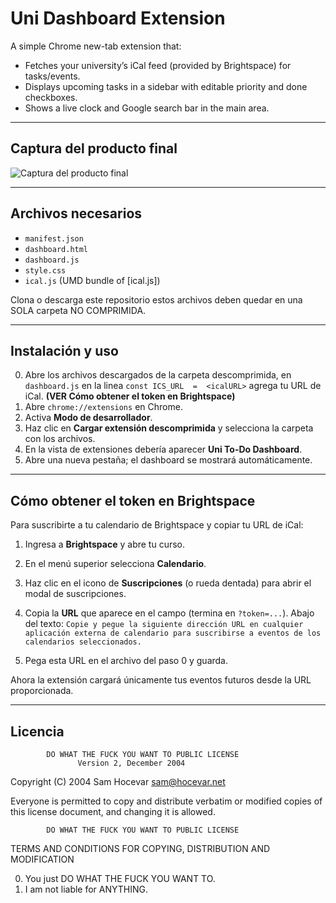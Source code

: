 # Uni Dashboard Extension

A simple Chrome new-tab extension that:

* Fetches your university’s iCal feed (provided by Brightspace) for tasks/events.
* Displays upcoming tasks in a sidebar with editable priority and done checkboxes.
* Shows a live clock and Google search bar in the main area.

---

## Captura del producto final

![Captura del producto final](.imgs/screenshot.png)

---

## Archivos necesarios

* `manifest.json`
* `dashboard.html`
* `dashboard.js`
* `style.css`
* `ical.js` (UMD bundle of \[ical.js])

Clona o descarga este repositorio estos archivos deben quedar en una SOLA carpeta NO COMPRIMIDA.



---

## Instalación y uso

0. Abre los archivos descargados de la carpeta descomprimida, en `dashboard.js` en la linea `const ICS_URL  =  <icalURL>` agrega tu URL de iCal. **(VER Cómo obtener el token en Brightspace)**
1. Abre `chrome://extensions` en Chrome.
2. Activa **Modo de desarrollador**.
3. Haz clic en **Cargar extensión descomprimida** y selecciona la carpeta con los archivos.
4. En la vista de extensiones debería aparecer **Uni To-Do Dashboard**.
5. Abre una nueva pestaña; el dashboard se mostrará automáticamente.

---

## Cómo obtener el token en Brightspace

Para suscribirte a tu calendario de Brightspace y copiar tu URL de iCal:

1. Ingresa a **Brightspace** y abre tu curso.

2. En el menú superior selecciona **Calendario**.

3. Haz clic en el icono de **Suscripciones** (o rueda dentada) para abrir el modal de suscripciones.

4. Copia la **URL** que aparece en el campo (termina en `?token=...`).
Abajo del texto:
`Copie y pegue la siguiente dirección URL en cualquier aplicación externa de calendario para suscribirse a eventos de los calendarios seleccionados.`

6. Pega esta URL en el archivo del paso 0 y guarda.

Ahora la extensión cargará únicamente tus eventos futuros desde la URL proporcionada.

---

## Licencia
```
        DO WHAT THE FUCK YOU WANT TO PUBLIC LICENSE
               Version 2, December 2004
```

Copyright (C) 2004 Sam Hocevar [sam@hocevar.net](mailto:sam@hocevar.net)

Everyone is permitted to copy and distribute verbatim or modified copies of this license document, and changing it is allowed.

```
        DO WHAT THE FUCK YOU WANT TO PUBLIC LICENSE
```

TERMS AND CONDITIONS FOR COPYING, DISTRIBUTION AND MODIFICATION

0. You just DO WHAT THE FUCK YOU WANT TO.
1. I am not liable for ANYTHING.
